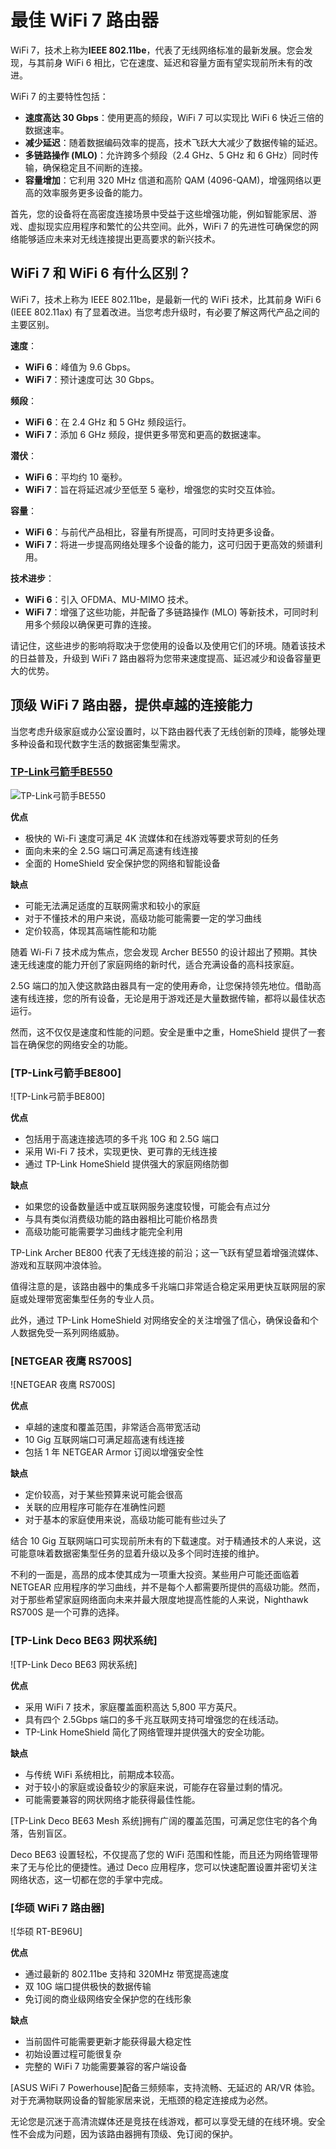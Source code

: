 # 最佳 WiFi 7 路由器
WiFi 7，技术上称为**IEEE 802.11be**，代表了无线网络标准的最新发展。您会发现，与其前身 WiFi 6 相比，它在速度、延迟和容量方面有望实现前所未有的改进。

WiFi 7 的主要特性包括：

- **速度高达 30 Gbps**：使用更高的频段，WiFi 7 可以实现比 WiFi 6 快近三倍的数据速率。
- **减少延迟**：随着数据编码效率的提高，技术飞跃大大减少了数据传输的延迟。
- **多链路操作 (MLO)**：允许跨多个频段（2.4 GHz、5 GHz 和 6 GHz）同时传输，确保稳定且不间断的连接。
- **容量增加**：它利用 320 MHz 信道和高阶 QAM (4096-QAM)，增强网络以更高的效率服务更多设备的能力。

首先，您的设备将在高密度连接场景中受益于这些增强功能，例如智能家居、游戏、虚拟现实应用程序和繁忙的公共空间。此外，WiFi 7 的先进性可确保您的网络能够适应未来对无线连接提出更高要求的新兴技术。

## WiFi 7 和 WiFi 6 有什么区别？

WiFi 7，技术上称为 IEEE 802.11be，是最新一代的 WiFi 技术，比其前身 WiFi 6 (IEEE 802.11ax) 有了显着改进。当您考虑升级时，有必要了解这两代产品之间的主要区别。

**速度**：

- **WiFi 6**：峰值为 9.6 Gbps。
- **WiFi 7**：预计速度可达 30 Gbps。

**频段**：

- **WiFi 6**：在 2.4 GHz 和 5 GHz 频段运行。
- **WiFi 7**：添加 6 GHz 频段，提供更多带宽和更高的数据速率。

**潜伏**：

- **WiFi 6**：平均约 10 毫秒。
- **WiFi 7**：旨在将延迟减少至低至 5 毫秒，增强您的实时交互体验。

**容量**：

- **WiFi 6**：与前代产品相比，容量有所提高，可同时支持更多设备。
- **WiFi 7**：将进一步提高网络处理多个设备的能力，这可归因于更高效的频谱利用。

**技术进步**：

- **WiFi 6**：引入 OFDMA、MU-MIMO 技术。
- **WiFi 7**：增强了这些功能，并配备了多链路操作 (MLO) 等新技术，可同时利用多个频段以确保更可靠的连接。

请记住，这些进步的影响将取决于您使用的设备以及使用它们的环境。随着该技术的日益普及，升级到 WiFi 7 路由器将为您带来速度提高、延迟减少和设备容量更大的优势。

## 顶级 WiFi 7 路由器，提供卓越的连接能力

当您考虑升级家庭或办公室设置时，以下路由器代表了无线创新的顶峰，能够处理多种设备和现代数字生活的数据密集型需求。

### [TP-Link弓箭手BE550](https://www.amazon.com/TP-Link-Tri-Band-Archer-BE550-HomeShield/dp/B0CJSNSVMR)

![TP-Link弓箭手BE550](https://www.bandwidthplace.com/wp-content/uploads/2024/01/image-3.jpeg)

**优点**

- 极快的 Wi-Fi 速度可满足 4K 流媒体和在线游戏等要求苛刻的任务
- 面向未来的全 2.5G 端口可满足高速有线连接
- 全面的 HomeShield 安全保护您的网络和智能设备

**缺点**

- 可能无法满足适度的互联网需求和较小的家庭
- 对于不懂技术的用户来说，高级功能可能需要一定的学习曲线
- 定价较高，体现其高端性能和功能

随着 Wi-Fi 7 技术成为焦点，您会发现 Archer BE550 的设计超出了预期。其快速无线速度的能力开创了家庭网络的新时代，适合充满设备的高科技家庭。

2.5G 端口的加入使这款路由器具有一定的使用寿命，让您保持领先地位。借助高速有线连接，您的所有设备，无论是用于游戏还是大量数据传输，都将以最佳状态运行。

然而，这不仅仅是速度和性能的问题。安全是重中之重，HomeShield 提供了一套旨在确保您的网络安全的功能。

### [TP-Link弓箭手BE800]

![TP-Link弓箭手BE800]

**优点**

- 包括用于高速连接选项的多千兆 10G 和 2.5G 端口
- 采用 Wi-Fi 7 技术，实现更快、更可靠的无线连接
- 通过 TP-Link HomeShield 提供强大的家庭网络防御

**缺点**

- 如果您的设备数量适中或互联网服务速度较慢，可能会有点过分
- 与具有类似消费级功能的路由器相比可能价格昂贵
- 高级功能可能需要学习曲线才能完全利用

TP-Link Archer BE800 代表了无线连接的前沿；这一飞跃有望显着增强流媒体、游戏和互联网冲浪体验。

值得注意的是，该路由器中的集成多千兆端口非常适合稳定采用更快互联网层的家庭或处理带宽密集型任务的专业人员。

此外，通过 TP-Link HomeShield 对网络安全的关注增强了信心，确保设备和个人数据免受一系列网络威胁。

### [NETGEAR 夜鹰 RS700S]

![NETGEAR 夜鹰 RS700S]

**优点**

- 卓越的速度和覆盖范围，非常适合高带宽活动
- 10 Gig 互联网端口可满足超高速有线连接
- 包括 1 年 NETGEAR Armor 订阅以增强安全性

**缺点**

- 定价较高，对于某些预算来说可能会很高
- 关联的应用程序可能存在准确性问题
- 对于基本的家庭使用来说，高级功能可能有些过头了

结合 10 Gig 互联网端口可实现前所未有的下载速度。对于精通技术的人来说，这可能意味着数据密集型任务的显着升级以及多个同时连接的维护。

不利的一面是，高昂的成本使其成为一项重大投资。某些用户可能还面临着 NETGEAR 应用程序的学习曲线，并不是每个人都需要所提供的高级功能。然而，对于那些希望家庭网络面向未来并最大限度地提高性能的人来说，Nighthawk RS700S 是一个可靠的选择。

### [TP-Link Deco BE63 网状系统]

![TP-Link Deco BE63 网状系统]

**优点**

- 采用 WiFi 7 技术，家庭覆盖面积高达 5,800 平方英尺。
- 具有四个 2.5Gbps 端口的多千兆互联网支持可增强您的在线活动。
- TP-Link HomeShield 简化了网络管理并提供强大的安全功能。

**缺点**

- 与传统 WiFi 系统相比，前期成本较高。
- 对于较小的家庭或设备较少的家庭来说，可能存在容量过剩的情况。
- 可能需要兼容的网状网络才能获得最佳性能。

[TP-Link Deco BE63 Mesh 系统]拥有广阔的覆盖范围，可满足您住宅的各个角落，告别盲区。

Deco BE63 设置轻松，不仅提高了您的 WiFi 范围和性能，而且还为网络管理带来了无与伦比的便捷性。通过 Deco 应用程序，您可以快速配置设置并密切关注网络状态，这一切都在您的手掌中完成。

### [华硕 WiFi 7 路由器]

![华硕 RT-BE96U]

**优点**

- 通过最新的 802.11be 支持和 320MHz 带宽提高速度
- 双 10G 端口提供极快的数据传输
- 免订阅的商业级网络安全保护您的在线形象

**缺点**

- 当前固件可能需要更新才能获得最大稳定性
- 初始设置过程可能很复杂
- 完整的 WiFi 7 功能需要兼容的客户端设备

[ASUS WiFi 7 Powerhouse]配备三频频率，支持流畅、无延迟的 AR/VR 体验。对于充满物联网设备的智能家居来说，无瓶颈的稳定连接成为必然。

无论您是沉迷于高清流媒体还是竞技在线游戏，都可以享受无缝的在线环境。安全性不会成为问题，因为该路由器拥有顶级、免订阅的保护。
